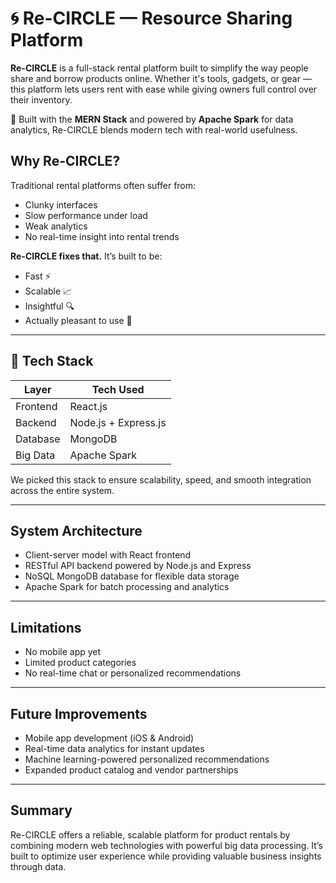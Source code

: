 # 🌀 Re-CIRCLE — Resource Sharing Platform

**Re-CIRCLE** is a full-stack rental platform built to simplify the way people share and borrow products online. 
Whether it's tools, gadgets, or gear — this platform lets users rent with ease while giving owners full control over their inventory.

🚀 Built with the **MERN Stack** and powered by **Apache Spark** for data analytics, Re-CIRCLE blends modern tech with real-world usefulness.

## Why Re-CIRCLE?

Traditional rental platforms often suffer from:
- Clunky interfaces
- Slow performance under load
- Weak analytics
- No real-time insight into rental trends

**Re-CIRCLE fixes that.** It’s built to be:
- Fast ⚡
- Scalable 📈
- Insightful 🔍
- Actually pleasant to use 🧩

---

## 🔨 Tech Stack

| Layer       | Tech Used                      |
|-------------|---------------------------------|
| Frontend    | React.js                        |
| Backend     | Node.js + Express.js            |
| Database    | MongoDB                         |
| Big Data    | Apache Spark                    |

We picked this stack to ensure scalability, speed, and smooth integration across the entire system.

---

## System Architecture

- Client-server model with React frontend  
- RESTful API backend powered by Node.js and Express  
- NoSQL MongoDB database for flexible data storage  
- Apache Spark for batch processing and analytics  

---

## Limitations

- No mobile app yet  
- Limited product categories  
- No real-time chat or personalized recommendations  

---

## Future Improvements

- Mobile app development (iOS & Android)  
- Real-time data analytics for instant updates  
- Machine learning-powered personalized recommendations  
- Expanded product catalog and vendor partnerships  

---

## Summary

Re-CIRCLE offers a reliable, scalable platform for product rentals by combining modern web technologies with powerful big data processing. It’s built to optimize user experience while providing valuable business insights through data.
